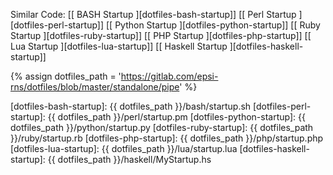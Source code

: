 <div class="panel panel-primary">
  <div class="panel-body" markdown="1">

Similar Code: 
[[ BASH Startup ][dotfiles-bash-startup]]
[[ Perl Startup ][dotfiles-perl-startup]]
[[ Python Startup ][dotfiles-python-startup]]
[[ Ruby Startup ][dotfiles-ruby-startup]]
[[ PHP Startup ][dotfiles-php-startup]]
[[ Lua Startup ][dotfiles-lua-startup]]
[[ Haskell Startup ][dotfiles-haskell-startup]]

[//]: <> ( -- -- -- links below -- -- -- )

{% assign dotfiles_path = 'https://gitlab.com/epsi-rns/dotfiles/blob/master/standalone/pipe' %}

[dotfiles-bash-startup]:   {{ dotfiles_path }}/bash/startup.sh
[dotfiles-perl-startup]:   {{ dotfiles_path }}/perl/startup.pm
[dotfiles-python-startup]:   {{ dotfiles_path }}/python/startup.py
[dotfiles-ruby-startup]:   {{ dotfiles_path }}/ruby/startup.rb
[dotfiles-php-startup]:   {{ dotfiles_path }}/php/startup.php
[dotfiles-lua-startup]:   {{ dotfiles_path }}/lua/startup.lua
[dotfiles-haskell-startup]:   {{ dotfiles_path }}/haskell/MyStartup.hs

  </div>
</div>
